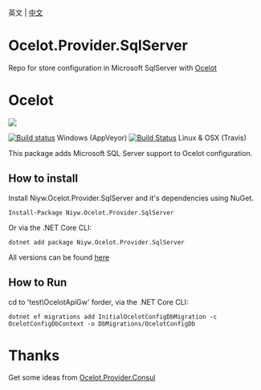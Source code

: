 英文 | [中文](README.zh-CN.md)
# Ocelot.Provider.SqlServer
Repo for store configuration in Microsoft SqlServer with [Ocelot](http://threemammals.com/ocelot)
# Ocelot

[<img src="http://threemammals.com/images/ocelot_logo.png">](http://threemammals.com/ocelot)

[![Build status](https://ci.appveyor.com/api/projects/status/jmkqqg6i24dx1crc?svg=true)](https://ci.appveyor.com/project/TomPallister/ocelot-provider-consul)
Windows (AppVeyor)
[![Build Status](https://travis-ci.org/ThreeMammals/Ocelot.Provider.Consul.svg?branch=develop)](https://travis-ci.org/ThreeMammals/Ocelot.Provider.Consul) Linux & OSX (Travis)



This package adds Microsoft SQL Server support to Ocelot configuration.

## How to install

Install Niyw.Ocelot.Provider.SqlServer and it's dependencies using NuGet. 

`Install-Package Niyw.Ocelot.Provider.SqlServer`

Or via the .NET Core CLI:

`dotnet add package Niyw.Ocelot.Provider.SqlServer`

All versions can be found [here](https://www.nuget.org/packages/Niyw.Ocelot.Provider.SqlServer/)

## How to Run

cd to 'test\OcelotApiGw' forder, via the .NET Core CLI:

`dotnet ef migrations add InitialOcelotConfigDbMigration -c OcelotConfigDbContext -o DbMigrations/OcelotConfigDb`

# Thanks
Get some ideas from [Ocelot.Provider.Consul](https://github.com/ThreeMammals/Ocelot.Provider.Consul)

